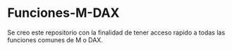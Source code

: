 # Funciones-M-DAX
Se creo este repositorio con la finalidad de tener acceso rapido a todas las funciones comunes de M o DAX.
